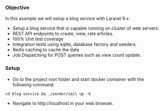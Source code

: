 
### Objective
In this example we will setup a blog service with Laravel 9.x.
- Setup a blog service that is capable running on cluster of web servers.
- REST API endpoints to create, view, rate articles.
- 100% Unit test coverage
- Integration tests using sqlite, database factory and seeders.
- Redis caching to cache the data
- Job Dispatching for POST queries such as view count update.

### Setup
- Go to the project root folder and start docker container with the following command:

```cd blog-service && ./vendor/sail up -d```
- Navigate to http://localhost in your web browser.
